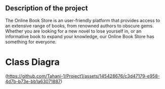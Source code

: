 ##  Description of the project

 The Online Book Store is an user-friendly platform that provides access to an extensive range of books, from renowned authors to obscure gems. Whether you are looking for a new novel to lose yourself in, or an informative book to expand your knowledge, our Online Book Store has something for everyone.
 

# Class Diagra
(https://github.com/Tahani-1/Project1/assets/145428676/c3d47179-e958-4d7b-b73e-bb1a63071887)
